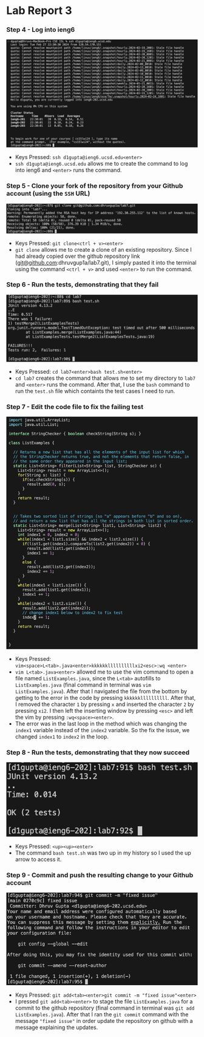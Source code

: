 # Lab Report 3

### Step 4 - Log into ieng6

![Image](lab4step4.png) 

* Keys Pressed: `ssh d1gupta@ieng6.ucsd.edu<enter>`
* `ssh d1gupta@ieng6.ucsd.edu` allows me to create the command to log into ieng6 and `<enter>` runs the command. 

### Step 5 - Clone your fork of the repository from your Github account (using the `SSH` URL)

![Image](lab4step5.png) 

* Keys Pressed: `git clone<ctrl + v><enter>`
* `git clone` allows me to create a clone of an existing repository. Since I had already copied over the github repository link (git@github.com:dhruvgup1a/lab7.git), I simply pasted it into the terminal using the command `<ctrl + v>` and used `<enter>` to run the command. 

### Step 6 - Run the tests, demonstrating that they fail

![Image](lab4step6.png) 

* Keys Pressed: `cd lab7<enter>bash test.sh<enter>`
* `cd lab7` creates the command that allows me to set my directory to `lab7` and `<enter>` runs the command. After that, I use the `bash` command to run the `test.sh` file which containts the test cases I need to run. 

### Step 7 - Edit the code file to fix the failing test

![Image](lab4step7.png) 

* Keys Pressed: `vim<space>L<tab>.java<enter>kkkkkkllllllllllxi2<esc>:wq <enter>`
* `vim L<tab>.java<enter>` allowed me to use the vim command to open a file named `ListExamples.java`, since the `L<tab>` autofills to `ListExamples.java` (final command in terminal was `vim ListExamples.java`). After that I navigated the file from the bottom by getting to the error in the code by pressing `kkkkkkllllllllll`. After that, I removed the character `1` by pressing `x` and inserted the character `2` by pressing `xi2`. I then left the inserting window by pressing `<esc>` and left the vim by pressing `:wq<space><enter>`.
* The error was in the last loop in the method which was changing the `index1` variable instead of the `index2` variable. So the fix the issue, we changed `index1` to `index2` in the loop. 

### Step 8 - Run the tests, demonstrating that they now succeed

![Image](lab4step8.png) 

* Keys Pressed: `<up><up><enter>`
* The command `bash test.sh` was two up in my history so I used the up arrow to access it. 

### Step 9 - Commit and push the resulting change to your Github account

![Image](lab4step9.png) 

* Keys Pressed: `git add<tab><enter>git commit -m "fixed issue"<enter>`
* I pressed `git add<tab><enter>` to stage the file `ListExamples.java` for a commit to the github repository (final command in terminal was `git add ListExamples.java`). After that I ran the `git commit` command with the message `"fixed issue"` in order update the repository on github with a message explaining the updates. 


